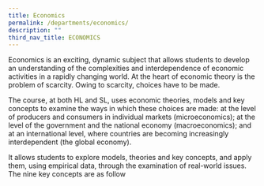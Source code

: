 ```yaml
---
title: Economics
permalink: /departments/economics/
description: ""
third_nav_title: ECONOMICS
---
```

Economics is an exciting, dynamic subject that allows students to develop an understanding of the complexities and interdependence of economic activities in a rapidly changing world. At the heart of economic theory is the problem of scarcity. Owing to scarcity, choices have to be made.

The course, at both HL and SL, uses economic theories, models and key concepts to examine the ways in which these choices are made: at the level of producers and consumers in individual markets (microeconomics); at the level of the government and the national economy (macroeconomics); and at an international level, where countries are becoming increasingly interdependent (the global economy).

It allows students to explore models, theories and key concepts, and apply them, using empirical data, through the examination of real-world issues. The nine key concepts are as follow